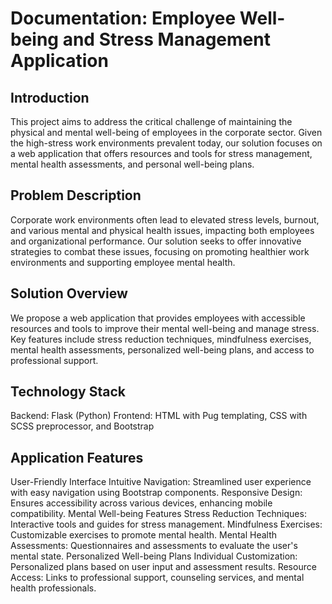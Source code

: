 # Documentation: Employee Well-being and Stress Management Application
## Introduction
This project aims to address the critical challenge of maintaining the physical and mental well-being of employees in the corporate sector. Given the high-stress work environments prevalent today, our solution focuses on a web application that offers resources and tools for stress management, mental health assessments, and personal well-being plans.

## Problem Description
Corporate work environments often lead to elevated stress levels, burnout, and various mental and physical health issues, impacting both employees and organizational performance. Our solution seeks to offer innovative strategies to combat these issues, focusing on promoting healthier work environments and supporting employee mental health.

## Solution Overview
We propose a web application that provides employees with accessible resources and tools to improve their mental well-being and manage stress. Key features include stress reduction techniques, mindfulness exercises, mental health assessments, personalized well-being plans, and access to professional support.

## Technology Stack
Backend: Flask (Python)
Frontend: HTML with Pug templating, CSS with SCSS preprocessor, and Bootstrap

## Application Features
User-Friendly Interface
Intuitive Navigation: Streamlined user experience with easy navigation using Bootstrap components.
Responsive Design: Ensures accessibility across various devices, enhancing mobile compatibility.
Mental Well-being Features
Stress Reduction Techniques: Interactive tools and guides for stress management.
Mindfulness Exercises: Customizable exercises to promote mental health.
Mental Health Assessments: Questionnaires and assessments to evaluate the user's mental state.
Personalized Well-being Plans
Individual Customization: Personalized plans based on user input and assessment results.
Resource Access: Links to professional support, counseling services, and mental health professionals.
